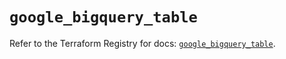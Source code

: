 # `google_bigquery_table`

Refer to the Terraform Registry for docs: [`google_bigquery_table`](https://registry.terraform.io/providers/hashicorp/google/6.41.0/docs/resources/bigquery_table).
